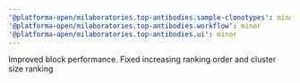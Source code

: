 ```yaml
---
'@platforma-open/milaboratories.top-antibodies.sample-clonotypes': minor
'@platforma-open/milaboratories.top-antibodies.workflow': minor
'@platforma-open/milaboratories.top-antibodies.ui': minor
---
```


Improved block performance. Fixed increasing ranking order and cluster size ranking
